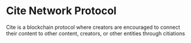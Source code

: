 # Cite Network Protocol
Cite is a blockchain protocol where creators are encouraged to connect their content to other content, creators, or other entities through citiations
